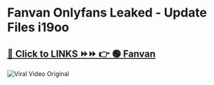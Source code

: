 
 # Fanvan Onlyfans Leaked - Update Files i19oo

## <h2><a href="https://clipsfans.com/Fanvan&ref=git">🔗 Click to LINKS ⏩⏩ 👉 🟢 Fanvan </a></h2>

<a href="https://clipsfans.com/Fanvan&ref=git" rel="nofollow" data-target="animated-image.originalLink"><img src="https://i.ibb.co.com/xMMVF88/686577567.gif" alt="Viral Video Original" style="max-width: 100%; display: inline-block;" data-target="animated-image.originalImage"></a>

